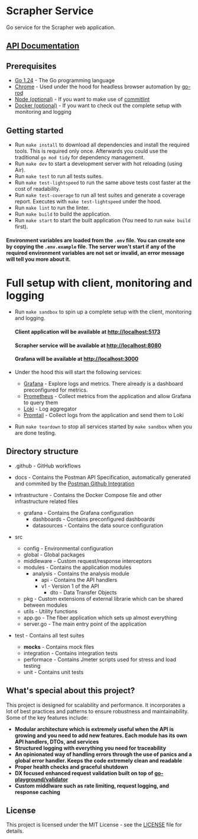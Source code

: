 # Scrapher Service

Go service for the Scrapher web application. 

## [API Documentation](https://documenter.getpostman.com/view/32343835/2sB2j4grCE)

## Prerequisites
 - [Go 1.24](https://golang.org/dl) - The Go programming language
 - [Chrome](https://www.google.com/chrome) - Used under the hood for headless browser automation by [go-rod](https://go-rod.github.io)
 - [Node (optional)](https://nodejs.org/en) - If you want to make use of [commitlint](https://commitlint.js.org)
 - [Docker (optional)](https://www.docker.com) - If you want to check out the complete setup with monitoring and logging 

## Getting started

- Run `make install` to download all dependencies and install the required tools. This is required only once. Afterwards you could use the traditional `go mod tidy` for dependency management.
- Run `make dev` to start a development server with hot reloading (using Air).
- Run `make test` to run all tests suites.
- Run `make test-lightspeed` to run the same above tests cost faster at the cost of readability.
- Run `make test-coverage` to run all test suites and generate a coverage report. Executes with `make test-lightspeed` under the hood.
- Run `make lint` to run the linter.
- Run `make build` to build the application.
- Run `make start` to start the built application (You need to run `make build` first).

#### Environment variables are loaded from the `.env` file. You can create one by copying the `.env.example` file. The server won't start if any of the required environment variables are not set or invalid, an error message will tell you more about it.

# Full setup with client, monitoring and logging

- Run `make sandbox` to spin up a complete setup with the client, monitoring and logging. 

    #### Client application will be available at [http://localhost:5173](http://localhost:5173)
    #### Scrapher service will be available at [http://localhost:8080](http://localhost:8080)
    #### Grafana will be available at [http://localhost:3000](http://localhost:3000)

- Under the hood this will start the following services:
  - [Grafana](https://grafana.com) - Explore logs and metrics. There already is a dashboard preconfigured for metrics.
  - [Prometheus](https://prometheus.io) - Collect metrics from the application and allow Grafana to query them
  - [Loki](https://grafana.com/oss/loki) - Log aggregator
  - [Promtail](https://grafana.com/docs/loki/latest/clients/promtail/) - Collect logs from the application and send them to Loki

- Run `make teardown` to stop all services started by `make sandbox` when you are done testing.

## Directory structure

- .github - GitHub workflows
-  docs - Contains the Postman API Specification, automatically generated and commited by the [Postman Github Integration](https://learning.postman.com/docs/integrations/available-integrations/github/)
- infrastructure - Contains the Docker Compose file and other infrastructure related files
   - grafana - Contains the Grafana configuration
      - dashboards - Contains preconfigured dashboards
      - datasources - Contains the data source configuration

- src
   - config - Environmental configuration
   - global - Global packages
   - middleware - Custom request/response interceptors
   - modules - Contains the application modules
        - analysis - Contains the analysis module
           - api - Contains the API handlers
            - v1 - Version 1 of the API
               - dto - Data Transfer Objects
  - pkg - Custom extensions of external librarie which can be shared between modules
  - utils - Utility functions
  - app.go - The fiber application which sets up almost everything
  - server.go - The main entry point of the application

- test - Contains all test suites
  - __mocks__ - Contains mock files
  - integration - Contains integration tests
  - performace - Contains Jmeter scripts used for stress and load testing
  - unit - Contains unit tests

## What's special about this project?

This project is designed for scalability and performance. It incorporates a lot of best practices and patterns to ensure robustness and maintainability. Some of the key features include:
- **Modular architecture which is extremely useful when the API is growing and you need to add new features. Each module has its own API handlers, DTOs, and services**
- **Structured logging with everything you need for traceability**
- **An opinionated way of handling errors through the use of panics and a global error handler. Keeps the code extremely clean and readable**
- **Proper health checks and graceful shutdown**
- **DX focused enhanced request validation built on top of [go-playground/validator](https://github.com/go-playground/validator)**
- **Custom middlware such as rate limiting, request logging, and response caching**

## License

This project is licensed under the MIT License - see the [LICENSE](LICENSE) file for details.